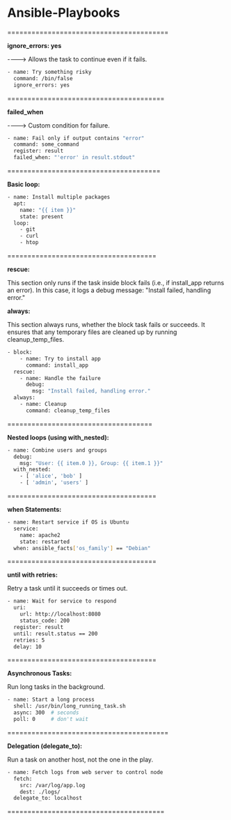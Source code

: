 # Ansible-Playbooks

========================================


**ignore_errors: yes**

----> Allows the task to continue even if it fails.
```bash
- name: Try something risky
  command: /bin/false
  ignore_errors: yes
```

=======================================

**failed_when**

----> Custom condition for failure.

```bash
- name: Fail only if output contains "error"
  command: some_command
  register: result
  failed_when: "'error' in result.stdout"
```
  
======================================

**Basic loop:**

```bash
- name: Install multiple packages
  apt:
    name: "{{ item }}"
    state: present
  loop:
    - git
    - curl
    - htop
```
=====================================

**rescue:**

This section only runs if the task inside block fails (i.e., if install_app returns an error).
In this case, it logs a debug message: "Install failed, handling error."


**always:**

This section always runs, whether the block task fails or succeeds.
It ensures that any temporary files are cleaned up by running cleanup_temp_files.

```bash
- block:
    - name: Try to install app
      command: install_app
  rescue:
    - name: Handle the failure
      debug:
        msg: "Install failed, handling error."
  always:
    - name: Cleanup
      command: cleanup_temp_files
```

====================================


**Nested loops (using with_nested):**

```bash
- name: Combine users and groups
  debug:
    msg: "User: {{ item.0 }}, Group: {{ item.1 }}"
  with_nested:
    - [ 'alice', 'bob' ]
    - [ 'admin', 'users' ]
```

=====================================

**when Statements:**

```bash
- name: Restart service if OS is Ubuntu
  service:
    name: apache2
    state: restarted
  when: ansible_facts['os_family'] == "Debian"
```


=====================================

**until with retries:**

Retry a task until it succeeds or times out.

```bash
- name: Wait for service to respond
  uri:
    url: http://localhost:8080
    status_code: 200
  register: result
  until: result.status == 200
  retries: 5
  delay: 10
```

=====================================

**Asynchronous Tasks:**

Run long tasks in the background.

```bash
- name: Start a long process
  shell: /usr/bin/long_running_task.sh
  async: 300  # seconds
  poll: 0     # don't wait
```
  
========================================

**Delegation (delegate_to):**

Run a task on another host, not the one in the play.

```bash
- name: Fetch logs from web server to control node
  fetch:
    src: /var/log/app.log
    dest: ./logs/
  delegate_to: localhost
```

=======================================
